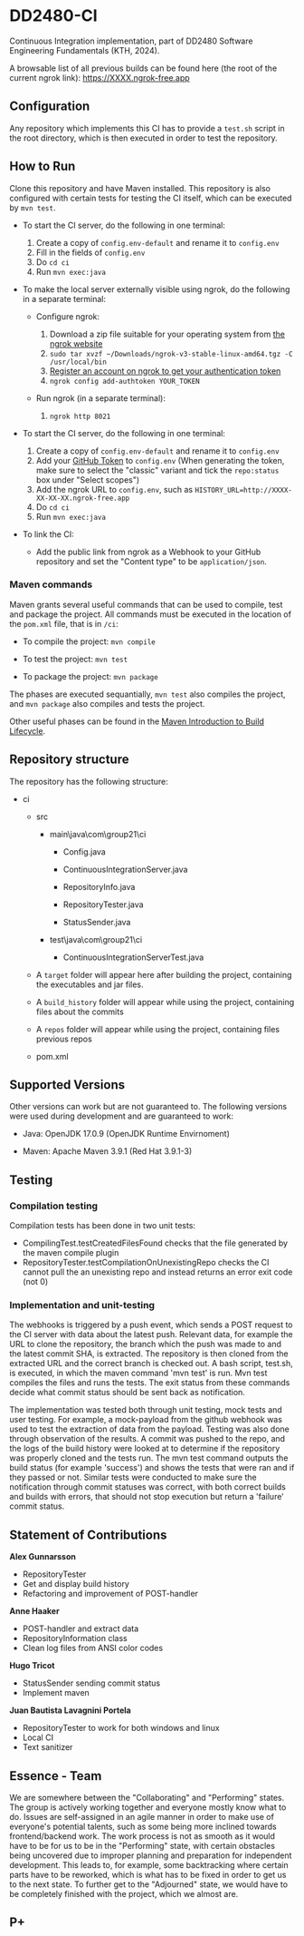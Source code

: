 # DD2480-CI

Continuous Integration implementation, part of DD2480 Software Engineering Fundamentals (KTH, 2024).

A browsable list of all previous builds can be found here (the root of the current ngrok link): https://XXXX.ngrok-free.app

## Configuration

Any repository which implements this CI has to provide a `test.sh` script in the root directory, which is then executed in order to test the repository.

## How to Run

Clone this repository and have Maven installed. This repository is also configured with certain tests for testing the CI itself, which can be executed by `mvn test`.

- To start the CI server, do the following in one terminal:

  1. Create a copy of `config.env-default` and rename it to `config.env`
  2. Fill in the fields of `config.env`
  3. Do `cd ci`
  4. Run `mvn exec:java`

- To make the local server externally visible using ngrok, do the following in a separate terminal:

  - Configure ngrok:

    1. Download a zip file suitable for your operating system from [the ngrok website](https://ngrok.com/download)
    2. `sudo tar xvzf ~/Downloads/ngrok-v3-stable-linux-amd64.tgz -C /usr/local/bin`
    3. [Register an account on ngrok to get your authentication token](https://dashboard.ngrok.com/get-started/your-authtoken)
    4. `ngrok config add-authtoken YOUR_TOKEN`

  - Run ngrok (in a separate terminal):

    1. `ngrok http 8021`

- To start the CI server, do the following in one terminal:

  1. Create a copy of `config.env-default` and rename it to `config.env`
  2. Add your [GitHub Token](https://github.com/settings/tokens) to `config.env` (When generating the token, make sure to select the "classic" variant and tick the `repo:status` box under "Select scopes")
  3. Add the ngrok URL to `config.env`, such as `HISTORY_URL=http://XXXX-XX-XX-XX.ngrok-free.app`
  4. Do `cd ci`
  5. Run `mvn exec:java`

- To link the CI:
  - Add the public link from ngrok as a Webhook to your GitHub repository and set the "Content type" to be `application/json`.

### Maven commands

Maven grants several useful commands that can be used to compile, test and package the project. All commands must be executed in the location of the `pom.xml` file, that is in `/ci`:

- To compile the project: `mvn compile`

- To test the project: `mvn test`

- To package the project: `mvn package`

The phases are executed sequantially, `mvn test` also compiles the project, and `mvn package` also compiles and tests the project.

Other useful phases can be found in the [Maven Introduction to Build Lifecycle](https://maven.apache.org/guides/introduction/introduction-to-the-lifecycle.html).

## Repository structure

The repository has the following structure:

- ci

  - src

    - main\java\com\group21\ci

      - Config.java

      - ContinuousIntegrationServer.java

      - RepositoryInfo.java

      - RepositoryTester.java

      - StatusSender.java

    - test\java\com\group21\ci

      - ContinuousIntegrationServerTest.java

  - A `target` folder will appear here after building the project, containing the executables and jar files.

  - A `build_history` folder will appear while using the project, containing files about the commits

  - A `repos` folder will appear while using the project, containing files previous repos

  - pom.xml

## Supported Versions

Other versions can work but are not guaranteed to. The following versions were used during development and are guaranteed to work:

- Java: OpenJDK 17.0.9 (OpenJDK Runtime Envirnoment)

- Maven: Apache Maven 3.9.1 (Red Hat 3.9.1-3)

## Testing

### Compilation testing
Compilation tests has been done in two unit tests:

  - CompilingTest.testCreatedFilesFound checks that the file generated by the maven compile plugin
  - RepositoryTester.testCompilationOnUnexistingRepo checks the CI cannot pull the an unexisting repo and instead returns an error exit code (not 0)

### Implementation and unit-testing

The webhooks is triggered by a push event, which sends a POST request to the CI server with data about the latest push. Relevant data, for example the URL to clone the repository, the branch which the push was made to and the latest commit SHA, is extracted. The repository is then cloned from the extracted URL and the correct branch is checked out. A bash script, test.sh, is executed, in which the maven command 'mvn test' is run. Mvn test compiles the files and runs the tests. The exit status from these commands decide what commit status should be sent back as notification.

The implementation was tested both through unit testing, mock tests and user testing. For example, a mock-payload from the github webhook was used to test the extraction of data from the payload. Testing was also done through observation of the results. A commit was pushed to the repo, and the logs of the build history were looked at to determine if the repository was properly cloned and the tests run. The mvn test command outputs the build status (for example 'success') and shows the tests that were ran and if they passed or not. Similar tests were conducted to make sure the notification through commit statuses was correct, with both correct builds and builds with errors, that should not stop execution but return a 'failure' commit status.

## Statement of Contributions

**Alex Gunnarsson**

- RepositoryTester
- Get and display build history
- Refactoring and improvement of POST-handler

**Anne Haaker**

- POST-handler and extract data
- RepositoryInformation class
- Clean log files from ANSI color codes

**Hugo Tricot**

- StatusSender sending commit status
- Implement maven

**Juan Bautista Lavagnini Portela**

- RepositoryTester to work for both windows and linux
- Local CI
- Text sanitizer

## Essence - Team

We are somewhere between the "Collaborating" and "Performing" states. The group is actively working together and everyone mostly know what to do. Issues are self-assigned in an agile manner in order to make use of everyone's potential talents, such as some being more inclined towards frontend/backend work. The work process is not as smooth as it would have to be for us to be in the "Performing" state, with certain obstacles being uncovered due to improper planning and preparation for independent development. This leads to, for example, some backtracking where certain parts have to be reworked, which is what has to be fixed in order to get us to the next state. To further get to the "Adjourned" state, we would have to be completely finished with the project, which we almost are.

## P+
